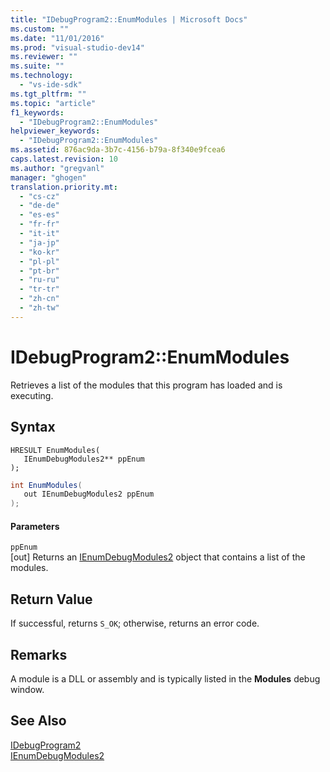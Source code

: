 ```yaml
---
title: "IDebugProgram2::EnumModules | Microsoft Docs"
ms.custom: ""
ms.date: "11/01/2016"
ms.prod: "visual-studio-dev14"
ms.reviewer: ""
ms.suite: ""
ms.technology: 
  - "vs-ide-sdk"
ms.tgt_pltfrm: ""
ms.topic: "article"
f1_keywords: 
  - "IDebugProgram2::EnumModules"
helpviewer_keywords: 
  - "IDebugProgram2::EnumModules"
ms.assetid: 876ac9da-3b7c-4156-b79a-8f340e9fcea6
caps.latest.revision: 10
ms.author: "gregvanl"
manager: "ghogen"
translation.priority.mt: 
  - "cs-cz"
  - "de-de"
  - "es-es"
  - "fr-fr"
  - "it-it"
  - "ja-jp"
  - "ko-kr"
  - "pl-pl"
  - "pt-br"
  - "ru-ru"
  - "tr-tr"
  - "zh-cn"
  - "zh-tw"
---
```

# IDebugProgram2::EnumModules
Retrieves a list of the modules that this program has loaded and is executing.  
  
## Syntax  
  
```cpp#  
HRESULT EnumModules(   
   IEnumDebugModules2** ppEnum  
);  
```  
  
```c#  
int EnumModules(   
   out IEnumDebugModules2 ppEnum  
);  
```  
  
#### Parameters  
 `ppEnum`  
 [out] Returns an [IEnumDebugModules2](../../../extensibility/debugger/reference/ienumdebugmodules2.md) object that contains a list of the modules.  
  
## Return Value  
 If successful, returns `S_OK`; otherwise, returns an error code.  
  
## Remarks  
 A module is a DLL or assembly and is typically listed in the **Modules** debug window.  
  
## See Also  
 [IDebugProgram2](../../../extensibility/debugger/reference/idebugprogram2.md)   
 [IEnumDebugModules2](../../../extensibility/debugger/reference/ienumdebugmodules2.md)
